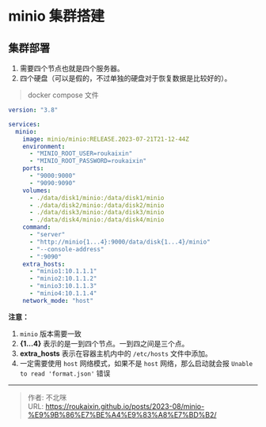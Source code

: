 # minio 集群搭建



## 集群部署

1. 需要四个节点也就是四个服务器。
2. 四个硬盘（可以是假的，不过单独的硬盘对于恢复数据是比较好的）。

> docker compose 文件

```yaml
version: "3.8"

services:
  minio:
    image: minio/minio:RELEASE.2023-07-21T21-12-44Z
    environment:
      - "MINIO_ROOT_USER=roukaixin"
      - "MINIO_ROOT_PASSWORD=roukaixin"
    ports:
      - "9000:9000"
      - "9090:9090"
    volumes:
      - ./data/disk1/minio:/data/disk1/minio
      - ./data/disk2/minio:/data/disk2/minio
      - ./data/disk3/minio:/data/disk3/minio
      - ./data/disk4/minio:/data/disk4/minio
    command:
      - "server"
      - "http://minio{1...4}:9000/data/disk{1...4}/minio"
      - "--console-address"
      - ":9090"
    extra_hosts:
      - "minio1:10.1.1.1"
      - "minio2:10.1.1.2"
      - "minio3:10.1.1.3"
      - "minio4:10.1.1.4"
    network_mode: "host"
```

**注意：**

1.  `minio`  版本需要一致
2. **{1...4}** 表示的是一到四个节点。一到四之间是三个点。
3. **extra_hosts** 表示在容器主机内中的 `/etc/hosts` 文件中添加。
4. 一定需要使用 `host` 网络模式，如果不是 `host` 网络，那么启动就会报 `Unable to read 'format.json'` 错误

---

> 作者: 不北咪  
> URL: https://roukaixin.github.io/posts/2023-08/minio-%E9%9B%86%E7%BE%A4%E9%83%A8%E7%BD%B2/  

